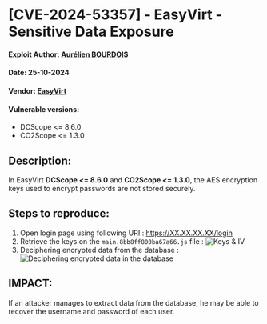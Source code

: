 # [CVE-2024-53357] - EasyVirt - Sensitive Data Exposure
#### Exploit Author: [Aurélien BOURDOIS](https://www.linkedin.com/in/aurelien-bourdois)
#### Date: 25-10-2024
#### Vendor: [EasyVirt](https://www.easyvirt.com/)
#### Vulnerable versions: 
- DCScope <= 8.6.0
- CO2Scope <= 1.3.0

## Description:
In EasyVirt **DCScope <= 8.6.0** and **CO2Scope <= 1.3.0**, the AES encryption keys used to encrypt passwords are not stored securely.

## Steps to reproduce:
1. Open login page using following URI : https://XX.XX.XX.XX/login
2. Retrieve the keys on the `main.8bb8ff800ba67a66.js` file :
![Keys & IV](https://github.com/user-attachments/assets/29c39a85-8239-412f-b741-bb4ad5f8c8d1)
3. Deciphering encrypted data from the database :
![Deciphering encrypted data in the database](https://github.com/user-attachments/assets/0afb199b-33d1-440f-bbd9-b35b040a234c)

## IMPACT:
If an attacker manages to extract data from the database, he may be able to recover the username and password of each user.
